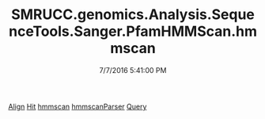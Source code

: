 ﻿---
title: SMRUCC.genomics.Analysis.SequenceTools.Sanger.PfamHMMScan.hmmscan
date: 7/7/2016 5:41:00 PM
---

[Align](T-SMRUCC.genomics.Analysis.SequenceTools.Sanger.PfamHMMScan.hmmscan.Align.html)
[Hit](T-SMRUCC.genomics.Analysis.SequenceTools.Sanger.PfamHMMScan.hmmscan.Hit.html)
[hmmscan](T-SMRUCC.genomics.Analysis.SequenceTools.Sanger.PfamHMMScan.hmmscan.hmmscan.html)
[hmmscanParser](T-SMRUCC.genomics.Analysis.SequenceTools.Sanger.PfamHMMScan.hmmscan.hmmscanParser.html)
[Query](T-SMRUCC.genomics.Analysis.SequenceTools.Sanger.PfamHMMScan.hmmscan.Query.html)
